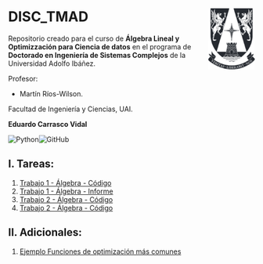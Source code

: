 # DISC_TMAD <img src="img/logo.png" align="right" width = "95px"/>
    
Repositorio creado para el curso de **Álgebra Lineal y Optimizzación para Ciencia de datos** en el programa de **Doctorado en Ingeniería de Sistemas Complejos** de la Universidad Adolfo Ibáñez.

Profesor: 
- Martín Ríos-Wilson. 

Facultad de Ingeniería y Ciencias, UAI.

**Eduardo Carrasco Vidal**
 
![Python](https://img.shields.io/badge/python-%2314354C.svg)![GitHub](https://img.shields.io/badge/github-%23121011.svg)

## I. Tareas:
1. [Trabajo 1 - Álgebra - Código](https://github.com/educarrascov/DISC_Algebra/blob/main/Trabajo%201.ipynb)
2. [Trabajo 1 - Álgebra - Informe](https://github.com/educarrascov/DISC_Algebra/blob/main/Trabajo%201%20-%20ecarrascov.pdf)
3. [Trabajo 2 - Álgebra - Código](https://github.com/educarrascov/DISC_Algebra/blob/main/Trabajo%202.ipynb)
4. [Trabajo 2 - Álgebra - Código]()

## II. Adicionales:

1. [Ejemplo Funciones de optimización más comunes](https://github.com/educarrascov/DISC_Algebra/blob/main/Respaldo%20Fun%20Optimizacion.ipynb)
